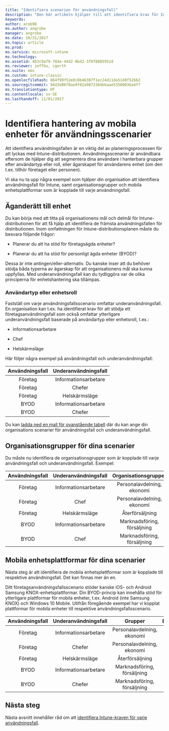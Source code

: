 ```yaml
---
title: "Identifiera scenarion för användningsfall"
description: "Den här artikeln hjälper till att identifiera krav för Intune-användningsfall och underanvändningsfall för en Microsoft Intune-molnimplementering."
keywords: 
author: arob98
ms.author: angrobe
manager: angrobe
ms.date: 10/31/2017
ms.topic: article
ms.prod: 
ms.service: microsoft-intune
ms.technology: 
ms.assetid: 4b3c9af9-78da-44d2-8bd2-3f0f8885952d
ms.reviewer: jeffbu, cgerth
ms.suite: ems
ms.custom: intune-classic
ms.openlocfilehash: 864f99f52e0c8b46307f1ec24d11da51d8f52662
ms.sourcegitcommit: 94d3d86f8ae9f82a9872384bbaae53580036a4ff
ms.translationtype: HT
ms.contentlocale: sv-SE
ms.lasthandoff: 11/01/2017
---
```

# <a name="identify-mobile-device-management-use-case-scenarios"></a>Identifiera hantering av mobila enheter för användningsscenarier

Att identifiera användningsfallen är en viktig del av planeringsprocessen för att lyckas med Intune-distributionen. Användningsscenarier är användbara eftersom de hjälper dig att segmentera dina användare i hanterbara grupper efter användartyp eller roll, eller ägarskapet för användarens enhet (om den t.ex. tillhör företaget eller personen).

Vi ska nu ta upp några exempel som hjälper din organisation att identifiera användningsfall för Intune, samt organisationsgrupper och mobila enhetsplattformar som är kopplade till varje användningsfall.

## <a name="device-ownership"></a>Äganderätt till enhet
Du kan börja med att titta på organisationens mål och delmål för Intune-distributionen för att få hjälp att identifiera de främsta användningsfallen för distributionen. Inom omfattningen för Intune-distributionsplanen måste du besvara följande frågor:

-   Planerar du att ha stöd för företagsägda enheter?

-   Planerar du att ha stöd för personligt ägda enheter (BYOD)?

Dessa är inte antingen/eller-alternativ. Du kanske inser att du behöver stödja båda typerna av ägarskap för att organisationens mål ska kunna uppfyllas. Med underanvändningsfall kan du tydliggöra var de olika principerna för enhetshantering ska tillämpas.

### <a name="user-type-or-device-role"></a>Användartyp eller enhetsroll

Fastställ om varje användningsfallsscenario omfattar underanvändningsfall. En organisation kan t.ex. ha identifierat krav för att stödja ett företagsanvändningsfall som också omfattar ytterligare underanvändningsfall baserade på användartyp eller enhetsroll, t.ex.:

-   Informationsarbetare

-   Chef

-   Helskärmsläge

Här följer några exempel på användningsfall och underanvändningsfall:

| **Användningsfall** | **Underanvändningsfall** |
|:---:|:---:|
| Företag | Informationsarbetare |              
| Företag | Chefer |           
| Företag | Helskärmsläge |
| BYOD | Informationsarbetare |           
| BYOD | Chefer |

Du kan [ladda ned en mall för ovanstående tabell](https://gallery.technet.microsoft.com/Intune-deployment-planning-fae156c2?redir=0) där du kan ange din organisations scenarier för användningsfall och underanvändningsfall.

## <a name="organizational-groups-for-your-scenarios"></a>Organisationsgrupper för dina scenarier

Du måste nu identifiera de organisationsgrupper som är kopplade till varje användningsfall och underanvändningsfall. Exempel:

| **Användningsfall** | **Underanvändningsfall** | **Organisationsgrupper** |
|:---:|:---:|:---:|
| Företag | Informationsarbetare | Personalavdelning, ekonomi |               
| Företag | Chef | Personalavdelning, ekonomi |            
| Företag | Helskärmsläge | Återförsäljning |
| BYOD | Informationsarbetare | Marknadsföring, försäljning |            
| BYOD | Chef | Marknadsföring, försäljning |


## <a name="mobile-device-platforms-for-your-scenarios"></a>Mobila enhetsplattformar för dina scenarier

Nästa steg är att identifiera de mobila enhetsplattformar som är kopplade till respektive användningsfall. Det kan finnas mer än en.

Ditt företagsanvändningsfallsscenario stöder kanske iOS- och Android Samsung KNOX-enhetsplattformar. Din BYOD-princip kan innehålla stöd för ytterligare plattformar för mobila enheter, t.ex. Android (inte Samsung KNOX) och Windows 10 Mobile. Utifrån föregående exempel har vi kopplat plattformar för mobila enheter till respektive användningsfallsscenario.

| **Användningsfall** | **Underanvändningsfall** | **Grupper** | **Enhetsplattformar** |   
|:---:|:---:|:---:|:---:|
| Företag | Informationsarbetare | Personalavdelning, ekonomi | iOS |                                                           
| Företag | Chefer | Personalavdelning, ekonomi | iOS |                                                           
| Företag | Helskärmsläge | Återförsäljning | Android |
| BYOD | Informationsarbetare | Marknadsföring, försäljning | iOS |                                                           
| BYOD | Chefer | Marknadsföring, försäljning | iOS |

## <a name="next-steps"></a>Nästa steg

Nästa avsnitt innehåller råd om att [identifiera Intune-kraven för varje användningsfall](planning-guide-requirements.md).
